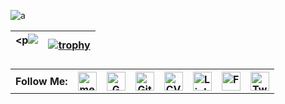 ![a](https://user-images.githubusercontent.com/35567854/89175621-eb2cea00-d5a9-11ea-8c1e-17cbd736b526.png)

<!--
<p>
  <a href="http://shiningflash.github.io/" style="vertical-align:top; margin:4px"><h3><b>📢 Find me:</b></h3></a>
  
  <a href="https://linkedin.com/in/amirulislamalmamun">
    <img src="https://github.com/shiningflash/shiningflash/blob/master/images/linkedin.svg" alt="LinkedIn" style="vertical-align:top; margin:4px">
  </a>
  
  <a href="http://twitter.com/_shiningflash">
    <img src="https://github.com/shiningflash/shiningflash/blob/master/images/twitter.svg" alt="Twitter" style="vertical-align:top; margin:4px">
  </a>
  
  <a href="https://www.youtube.com/channel/UCu_knDWxBNaEWX2cyNUApzQ?view_as=subscriber">
    <img src="https://github.com/shiningflash/shiningflash/blob/master/images/youtube.svg" alt="YouTube" style="vertical-align:top; margin:4px">
  </a>
</p>
-->

| <p<img src="https://github-readme-stats.vercel.app/api?username=shiningflash&show_icons=true"></p> | [![trophy](https://github-profile-trophy.vercel.app/?username=shiningflash&theme=onedark)](https://github.com/shiningflash/github-profile-trophy) |
| ----- | ---- |

<table>
     <tr>
     <th>Follow Me:</th>
      <th><a href="https://shiningflash.github.io/" target="_blank"><img alt="me on web" src="https://github.com/shiningflash/shiningflash/blob/master/images/www.svg" title="me on web" width="30" height="30" /></a></th>
      <th><a href="mailto:amirulislamalmamun@gmail.com" target="_blank"><img alt="Gmail" src="https://github.com/shiningflash/shiningflash/blob/master/images/google-gmail.svg" title="Email" width="30" height="30" /></a></th>
      <th><a href="https://github.com/shiningflash" target="_blank"><img alt="GitHub" title="GitHub" height="30" width="30" src="https://github.com/shiningflash/shiningflash/blob/master/images/github.svg"></a></th>
      <th><a href="https://github.com/shiningflash/shiningflash/blob/master/images/Resume - Amirul Islam.pdf" target="_blank"><img alt="CV" title="Resume" height="30" width="30" src="https://github.com/shiningflash/shiningflash/blob/master/images/cv.svg"></a></th>
      <th><a href="https://www.linkedin.com/in/amirulislamalmamun/" target="_blank"><img alt="LinkedIn" title="LinkedIn" height="30" width="30" src="https://github.com/shiningflash/shiningflash/blob/master/images/linkedin.svg"></a></th>
      <th><a href="https://www.facebook.com/shiningflaash" target="_blank"><img alt="Facebook" title="Facebook" height="30" width="30" src="https://github.com/shiningflash/shiningflash/blob/master/images/facebook.svg"></a></th>
      <th><a href="https://twitter.com/_shiningflash" target="_blank"><img alt="Twitter" title="Twitter" height="30" width="30" src="https://github.com/shiningflash/shiningflash/blob/master/images/twitter.svg"></a></th>
    </tr>
</table>
